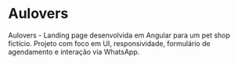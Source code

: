 # Aulovers
Aulovers - Landing page desenvolvida em Angular para um pet shop fictício. Projeto com foco em UI, responsividade, formulário de agendamento e interação via WhatsApp.

